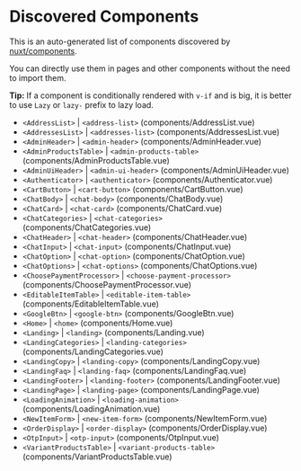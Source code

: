 # Discovered Components

This is an auto-generated list of components discovered by [nuxt/components](https://github.com/nuxt/components).

You can directly use them in pages and other components without the need to import them.

**Tip:** If a component is conditionally rendered with `v-if` and is big, it is better to use `Lazy` or `lazy-` prefix to lazy load.

- `<AddressList>` | `<address-list>` (components/AddressList.vue)
- `<AddressesList>` | `<addresses-list>` (components/AddressesList.vue)
- `<AdminHeader>` | `<admin-header>` (components/AdminHeader.vue)
- `<AdminProductsTable>` | `<admin-products-table>` (components/AdminProductsTable.vue)
- `<AdminUiHeader>` | `<admin-ui-header>` (components/AdminUiHeader.vue)
- `<Authenticator>` | `<authenticator>` (components/Authenticator.vue)
- `<CartButton>` | `<cart-button>` (components/CartButton.vue)
- `<ChatBody>` | `<chat-body>` (components/ChatBody.vue)
- `<ChatCard>` | `<chat-card>` (components/ChatCard.vue)
- `<ChatCategories>` | `<chat-categories>` (components/ChatCategories.vue)
- `<ChatHeader>` | `<chat-header>` (components/ChatHeader.vue)
- `<ChatInput>` | `<chat-input>` (components/ChatInput.vue)
- `<ChatOption>` | `<chat-option>` (components/ChatOption.vue)
- `<ChatOptions>` | `<chat-options>` (components/ChatOptions.vue)
- `<ChoosePaymentProcessor>` | `<choose-payment-processor>` (components/ChoosePaymentProcessor.vue)
- `<EditableItemTable>` | `<editable-item-table>` (components/EditableItemTable.vue)
- `<GoogleBtn>` | `<google-btn>` (components/GoogleBtn.vue)
- `<Home>` | `<home>` (components/Home.vue)
- `<Landing>` | `<landing>` (components/Landing.vue)
- `<LandingCategories>` | `<landing-categories>` (components/LandingCategories.vue)
- `<LandingCopy>` | `<landing-copy>` (components/LandingCopy.vue)
- `<LandingFaq>` | `<landing-faq>` (components/LandingFaq.vue)
- `<LandingFooter>` | `<landing-footer>` (components/LandingFooter.vue)
- `<LandingPage>` | `<landing-page>` (components/LandingPage.vue)
- `<LoadingAnimation>` | `<loading-animation>` (components/LoadingAnimation.vue)
- `<NewItemForm>` | `<new-item-form>` (components/NewItemForm.vue)
- `<OrderDisplay>` | `<order-display>` (components/OrderDisplay.vue)
- `<OtpInput>` | `<otp-input>` (components/OtpInput.vue)
- `<VariantProductsTable>` | `<variant-products-table>` (components/VariantProductsTable.vue)
